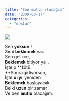 ```yaml
---
title: "Ben mutlu olacağım"
date: "2009-03-17"
categories: 
  - "destur"
---
```


![](/uploads/image/beklemek.jpg)

Sen **yoksun** !  
Seni **beklemek** var.  
Sen gelince,  
**Beklemek** bitiyor ya…  
İşte o **kötü.  
**Sonra gidiyorsun,  
İşte **o iyi**, yeniden  
**Beklemek** başlayacak.  
Belki **uzun** bir zaman,  
Ve ben **mutlu** olacağım.
